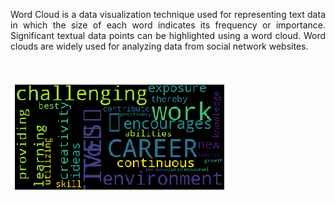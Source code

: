 <p align="justify">Word Cloud is a data visualization technique used for representing text data in which the size of each word indicates its frequency or importance. Significant textual data points can be highlighted using a word cloud. Word clouds are widely used for analyzing data from social network websites.
</p>
<br>

<kbd><img src="https://github.com/Candida18/Word_Cloud/blob/main/word_cloud.png"><kbd>
